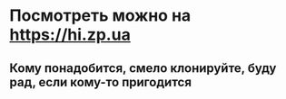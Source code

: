 # Посмотреть можно на https://hi.zp.ua

## Кому понадобится, смело клонируйте, буду рад, если кому-то пригодится